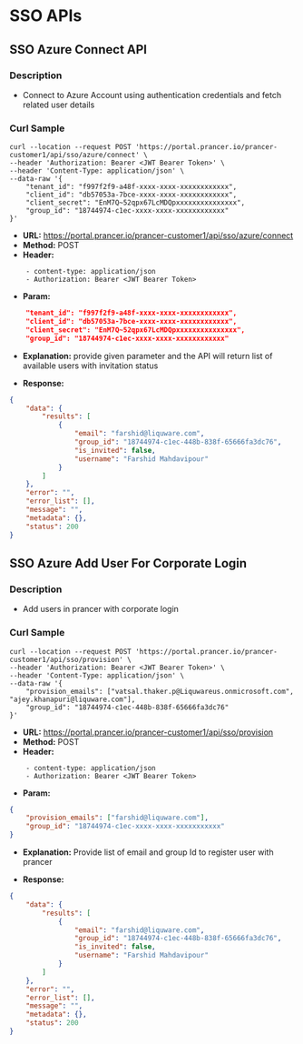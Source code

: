 # SSO APIs

## SSO Azure Connect API

### Description

- Connect to Azure Account using authentication credentials and fetch related user details

### Curl Sample

```curl
curl --location --request POST 'https://portal.prancer.io/prancer-customer1/api/sso/azure/connect' \
--header 'Authorization: Bearer <JWT Bearer Token>' \
--header 'Content-Type: application/json' \
--data-raw '{
    "tenant_id": "f997f2f9-a48f-xxxx-xxxx-xxxxxxxxxxxx",
    "client_id": "db57053a-7bce-xxxx-xxxx-xxxxxxxxxxxx",
    "client_secret": "EnM7Q~52qpx67LcMDQpxxxxxxxxxxxxxxx",
    "group_id": "18744974-c1ec-xxxx-xxxx-xxxxxxxxxxxx"
}'
```

- **URL:** <https://portal.prancer.io/prancer-customer1/api/sso/azure/connect>
- **Method:** POST
- **Header:**

```text
    - content-type: application/json
    - Authorization: Bearer <JWT Bearer Token>
```

- **Param:**

```json
    "tenant_id": "f997f2f9-a48f-xxxx-xxxx-xxxxxxxxxxxx",
    "client_id": "db57053a-7bce-xxxx-xxxx-xxxxxxxxxxxx",
    "client_secret": "EnM7Q~52qpx67LcMDQpxxxxxxxxxxxxxxx",
    "group_id": "18744974-c1ec-xxxx-xxxx-xxxxxxxxxxxx"
```

- **Explanation:** provide given parameter and the API will return list of available users with invitation status

- **Response:**

```json
{
    "data": {
        "results": [
            {
                "email": "farshid@liquware.com",
                "group_id": "18744974-c1ec-448b-838f-65666fa3dc76",
                "is_invited": false,
                "username": "Farshid Mahdavipour"
            }
        ]
    },
    "error": "",
    "error_list": [],
    "message": "",
    "metadata": {},
    "status": 200
}
```

## SSO Azure Add User For Corporate Login

### Description

- Add users in prancer with corporate login

### Curl Sample

```curl
curl --location --request POST 'https://portal.prancer.io/prancer-customer1/api/sso/provision' \
--header 'Authorization: Bearer <JWT Bearer Token>' \
--header 'Content-Type: application/json' \
--data-raw '{
    "provision_emails": ["vatsal.thaker.p@Liquwareus.onmicrosoft.com", "ajey.khanapuri@liquware.com"],
    "group_id": "18744974-c1ec-448b-838f-65666fa3dc76"
}'
```

- **URL:** <https://portal.prancer.io/prancer-customer1/api/sso/provision>
- **Method:** POST
- **Header:**

```text
    - content-type: application/json
    - Authorization: Bearer <JWT Bearer Token>
```

- **Param:**

```json
{
    "provision_emails": ["farshid@liquware.com"],
    "group_id": "18744974-c1ec-xxxx-xxxx-xxxxxxxxxxx"
}
```

- **Explanation:** Provide list of email and group Id to register user with prancer

- **Response:**

```json
{
    "data": {
        "results": [
            {
                "email": "farshid@liquware.com",
                "group_id": "18744974-c1ec-448b-838f-65666fa3dc76",
                "is_invited": false,
                "username": "Farshid Mahdavipour"
            }
        ]
    },
    "error": "",
    "error_list": [],
    "message": "",
    "metadata": {},
    "status": 200
}
```
